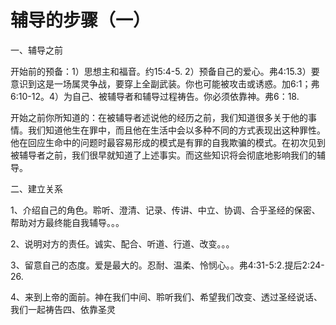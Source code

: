# 辅导的步骤（一）



<p>一、辅导之前</p>

<p>开始前的预备：1）思想主和福音。约15:4-5. 2）预备自己的爱心。弗4:15.3）要意识到这是一场属灵争战，要穿上全副武装。你也可能被攻击或诱惑。加6:1；弗6:10-12。4）为自己、被辅导者和辅导过程祷告。你必须依靠神。弗6：18.</p>

<p>开始之前你所知道的：在被辅导者述说他的经历之前，我们知道很多关于他的事情。我们知道他生在罪中，而且他在生活中会以多种不同的方式表现出这种罪性。他在回应生命中的问题时最容易形成的模式是有罪的自我欺骗的模式。在初次见到被辅导者之前，我们很早就知道了上述事实。而这些知识将会彻底地影响我们的辅导。</p>

<p>二、建立关系</p>

<p>1、介绍自己的角色。聆听、澄清、记录、传讲、中立、协调、合乎圣经的保密、帮助对方最终能自我辅导。。。</p>

<p>2、说明对方的责任。诚实、配合、听道、行道、改变。。。</p>

<p>3、留意自己的态度。爱是最大的。忍耐、温柔、怜悯心。。弗4:31-5:2.提后2:24-26.</p>

<p>4、来到上帝的面前。神在我们中间、聆听我们、希望我们改变、透过圣经说话、我们一起祷告四、依靠圣灵</p>